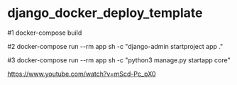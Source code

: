 # django_docker_deploy_template

#1 docker-compose build

#2 docker-compose run --rm app sh -c "django-admin startproject app ."

#3 docker-compose run --rm app sh -c "python3 manage.py startapp core"



https://www.youtube.com/watch?v=mScd-Pc_pX0
